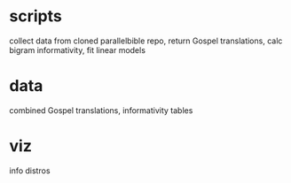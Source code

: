 # scripts

collect data from cloned parallelbible repo, return Gospel translations, calc bigram informativity, fit linear models

# data

combined Gospel translations, informativity tables

# viz

info distros
